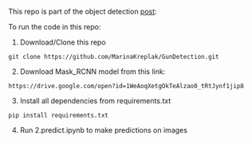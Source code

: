 
This repo is part of the object detection [post](https://towardsdatascience.com/plug-and-play-object-detection-code-in-5-simple-steps-f1975804373e):

To run the code in this repo: 

1. Download/Clone this repo

```
git clone https://github.com/MarinaKreplak/GunDetection.git
```

2. Download Mask_RCNN model from this link:

```
https://drive.google.com/open?id=1WeAoqXetgOkTeAlzao0_tRtJynf1jip8
```

3. Install all dependencies from requirements.txt

```
pip install requirements.txt 
```

4. Run 2.predict.ipynb to make predictions on images
